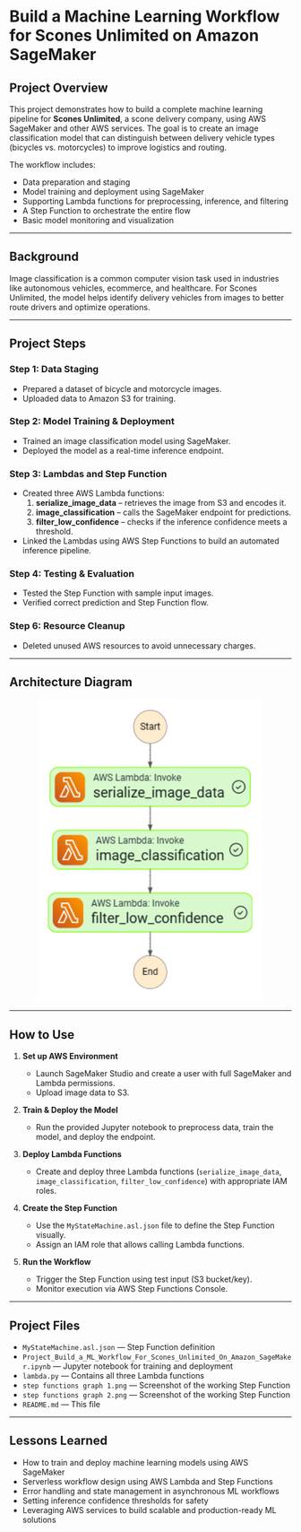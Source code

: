 # Build a Machine Learning Workflow for Scones Unlimited on Amazon SageMaker

## Project Overview

This project demonstrates how to build a complete machine learning pipeline for **Scones Unlimited**, a scone delivery company, using AWS SageMaker and other AWS services. The goal is to create an image classification model that can distinguish between delivery vehicle types (bicycles vs. motorcycles) to improve logistics and routing.

The workflow includes:

- Data preparation and staging  
- Model training and deployment using SageMaker  
- Supporting Lambda functions for preprocessing, inference, and filtering  
- A Step Function to orchestrate the entire flow  
- Basic model monitoring and visualization

---

## Background

Image classification is a common computer vision task used in industries like autonomous vehicles, ecommerce, and healthcare. For Scones Unlimited, the model helps identify delivery vehicles from images to better route drivers and optimize operations.

---

## Project Steps

### Step 1: Data Staging  
- Prepared a dataset of bicycle and motorcycle images.  
- Uploaded data to Amazon S3 for training.

### Step 2: Model Training & Deployment  
- Trained an image classification model using SageMaker.  
- Deployed the model as a real-time inference endpoint.

### Step 3: Lambdas and Step Function  
- Created three AWS Lambda functions:  
  1. **serialize_image_data** – retrieves the image from S3 and encodes it.  
  2. **image_classification** – calls the SageMaker endpoint for predictions.  
  3. **filter_low_confidence** – checks if the inference confidence meets a threshold.  
- Linked the Lambdas using AWS Step Functions to build an automated inference pipeline.

### Step 4: Testing & Evaluation  
- Tested the Step Function with sample input images.  
- Verified correct prediction and Step Function flow.

### Step 6: Resource Cleanup  
- Deleted unused AWS resources to avoid unnecessary charges.

---

## Architecture Diagram

<p align="center">
  <img src="step%20functions%20graph%201.png" alt="Step Functions Workflow" width="400"/>
</p>


---

## How to Use

1. **Set up AWS Environment**  
   - Launch SageMaker Studio and create a user with full SageMaker and Lambda permissions.  
   - Upload image data to S3.

2. **Train & Deploy the Model**  
   - Run the provided Jupyter notebook to preprocess data, train the model, and deploy the endpoint.

3. **Deploy Lambda Functions**  
   - Create and deploy three Lambda functions (`serialize_image_data`, `image_classification`, `filter_low_confidence`) with appropriate IAM roles.

4. **Create the Step Function**  
   - Use the `MyStateMachine.asl.json` file to define the Step Function visually.  
   - Assign an IAM role that allows calling Lambda functions.

5. **Run the Workflow**  
   - Trigger the Step Function using test input (S3 bucket/key).  
   - Monitor execution via AWS Step Functions Console.

---

## Project Files

- `MyStateMachine.asl.json` — Step Function definition  
- `Project_Build_a_ML_Workflow_For_Scones_Unlimited_On_Amazon_SageMaker.ipynb` — Jupyter notebook for training and deployment  
- `lambda.py` — Contains all three Lambda functions  
- `step functions graph 1.png` — Screenshot of the working Step Function  
- `step functions graph 2.png` — Screenshot of the working Step Function
- `README.md` — This file

---

## Lessons Learned

- How to train and deploy machine learning models using AWS SageMaker  
- Serverless workflow design using AWS Lambda and Step Functions  
- Error handling and state management in asynchronous ML workflows  
- Setting inference confidence thresholds for safety  
- Leveraging AWS services to build scalable and production-ready ML solutions

